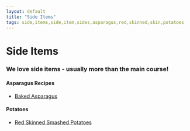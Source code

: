 ```yaml
---
layout: default
title: "Side Items"
tags: side,items,side,item,sides,asparagus,red,skinned,skin,potatoes
---
```

# Side Items

### We love side items - usually more than the main course!

#### Asparagus Recipes
* [Baked Asparagus]({{site.github.url}}/SideItems/BakedAsparagus/index.html)

#### Potatoes
* [Red Skinned Smashed Potatoes]({{site.github.url}}SideItems/RedSkinnedSmashedPotatoes/index.html)
